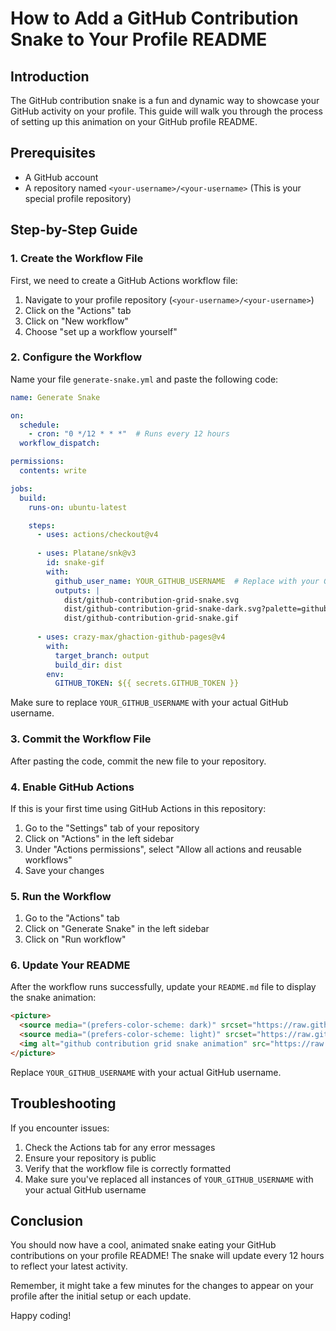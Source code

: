 # How to Add a GitHub Contribution Snake to Your Profile README

## Introduction

The GitHub contribution snake is a fun and dynamic way to showcase your GitHub activity on your profile. This guide will walk you through the process of setting up this animation on your GitHub profile README.

## Prerequisites

- A GitHub account
- A repository named `<your-username>/<your-username>` (This is your special profile repository)

## Step-by-Step Guide

### 1. Create the Workflow File

First, we need to create a GitHub Actions workflow file:

1. Navigate to your profile repository (`<your-username>/<your-username>`)
2. Click on the "Actions" tab
3. Click on "New workflow"
4. Choose "set up a workflow yourself"

### 2. Configure the Workflow

Name your file `generate-snake.yml` and paste the following code:

```yaml
name: Generate Snake

on:
  schedule:
    - cron: "0 */12 * * *"  # Runs every 12 hours
  workflow_dispatch:

permissions:
  contents: write

jobs:
  build:
    runs-on: ubuntu-latest

    steps:
      - uses: actions/checkout@v4
      
      - uses: Platane/snk@v3
        id: snake-gif
        with:
          github_user_name: YOUR_GITHUB_USERNAME  # Replace with your GitHub username
          outputs: |
            dist/github-contribution-grid-snake.svg
            dist/github-contribution-grid-snake-dark.svg?palette=github-dark
            dist/github-contribution-grid-snake.gif
      
      - uses: crazy-max/ghaction-github-pages@v4
        with:
          target_branch: output
          build_dir: dist
        env:
          GITHUB_TOKEN: ${{ secrets.GITHUB_TOKEN }}
```

Make sure to replace `YOUR_GITHUB_USERNAME` with your actual GitHub username.

### 3. Commit the Workflow File

After pasting the code, commit the new file to your repository.

### 4. Enable GitHub Actions

If this is your first time using GitHub Actions in this repository:

1. Go to the "Settings" tab of your repository
2. Click on "Actions" in the left sidebar
3. Under "Actions permissions", select "Allow all actions and reusable workflows"
4. Save your changes

### 5. Run the Workflow

1. Go to the "Actions" tab
2. Click on "Generate Snake" in the left sidebar
3. Click on "Run workflow"

### 6. Update Your README

After the workflow runs successfully, update your `README.md` file to display the snake animation:

```markdown
<picture>
  <source media="(prefers-color-scheme: dark)" srcset="https://raw.githubusercontent.com/YOUR_GITHUB_USERNAME/YOUR_GITHUB_USERNAME/output/github-contribution-grid-snake-dark.svg">
  <source media="(prefers-color-scheme: light)" srcset="https://raw.githubusercontent.com/YOUR_GITHUB_USERNAME/YOUR_GITHUB_USERNAME/output/github-contribution-grid-snake.svg">
  <img alt="github contribution grid snake animation" src="https://raw.githubusercontent.com/YOUR_GITHUB_USERNAME/YOUR_GITHUB_USERNAME/output/github-contribution-grid-snake.svg">
</picture>
```

Replace `YOUR_GITHUB_USERNAME` with your actual GitHub username.

## Troubleshooting

If you encounter issues:

1. Check the Actions tab for any error messages
2. Ensure your repository is public
3. Verify that the workflow file is correctly formatted
4. Make sure you've replaced all instances of `YOUR_GITHUB_USERNAME` with your actual GitHub username

## Conclusion

You should now have a cool, animated snake eating your GitHub contributions on your profile README! The snake will update every 12 hours to reflect your latest activity.

Remember, it might take a few minutes for the changes to appear on your profile after the initial setup or each update.

Happy coding!